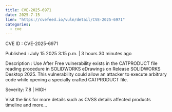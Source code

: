 ```yaml
--- 
title: CVE-2025-6971
date: 2025-7-15
lien: "https://cvefeed.io/vuln/detail/CVE-2025-6971"
categories:
  - cve
---
```


CVE ID : CVE-2025-6971

Published :  July 15
2025
3:15 p.m. | 3 hours
30 minutes ago

Description : Use After Free vulnerability exists in the CATPRODUCT file reading procedure in SOLIDWORKS eDrawings on Release SOLIDWORKS Desktop 2025. This vulnerability could allow an attacker to execute arbitrary code while opening a specially crafted CATPRODUCT file.

Severity: 7.8 | HIGH

Visit the link for more details
such as CVSS details
affected products
timeline
and more...
